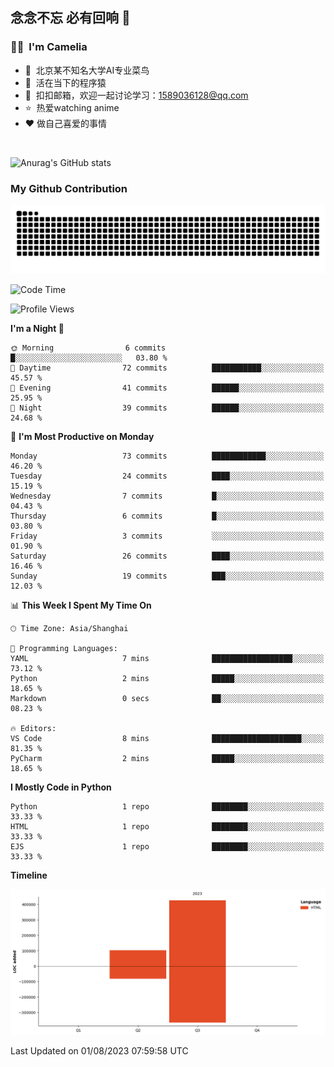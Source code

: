 ## 念念不忘 必有回响  👋
### 👨‍🔧&nbsp;&nbsp;I'm Camelia
- 🏢&nbsp;&nbsp;北京某不知名大学AI专业菜鸟
- 🦍&nbsp;&nbsp;活在当下的程序猿
- 💬&nbsp;&nbsp;扣扣邮箱，欢迎一起讨论学习：1589036128@qq.com
- ⭐️&nbsp;&nbsp;热爱watching anime
- ❤️ 做自己喜爱的事情

<br>

![Anurag's GitHub stats](https://github-readme-stats.vercel.app/api?username=abinzzz&count_private=true&show_icons=true&theme=tokyonight)


### My Github Contribution
![](https://github.com/abinzzz/abinzzz/blob/output/github-contribution-grid-snake.svg)

<!--START_SECTION:waka-->
![Code Time](http://img.shields.io/badge/Code%20Time-10%20mins-blue)

![Profile Views](http://img.shields.io/badge/Profile%20Views-641-blue)

**I'm a Night 🦉** 

```text
🌞 Morning                6 commits           █░░░░░░░░░░░░░░░░░░░░░░░░   03.80 % 
🌆 Daytime                72 commits          ███████████░░░░░░░░░░░░░░   45.57 % 
🌃 Evening                41 commits          ██████░░░░░░░░░░░░░░░░░░░   25.95 % 
🌙 Night                  39 commits          ██████░░░░░░░░░░░░░░░░░░░   24.68 % 
```
📅 **I'm Most Productive on Monday** 

```text
Monday                   73 commits          ████████████░░░░░░░░░░░░░   46.20 % 
Tuesday                  24 commits          ████░░░░░░░░░░░░░░░░░░░░░   15.19 % 
Wednesday                7 commits           █░░░░░░░░░░░░░░░░░░░░░░░░   04.43 % 
Thursday                 6 commits           █░░░░░░░░░░░░░░░░░░░░░░░░   03.80 % 
Friday                   3 commits           ░░░░░░░░░░░░░░░░░░░░░░░░░   01.90 % 
Saturday                 26 commits          ████░░░░░░░░░░░░░░░░░░░░░   16.46 % 
Sunday                   19 commits          ███░░░░░░░░░░░░░░░░░░░░░░   12.03 % 
```


📊 **This Week I Spent My Time On** 

```text
🕑︎ Time Zone: Asia/Shanghai

💬 Programming Languages: 
YAML                     7 mins              ██████████████████░░░░░░░   73.12 % 
Python                   2 mins              █████░░░░░░░░░░░░░░░░░░░░   18.65 % 
Markdown                 0 secs              ██░░░░░░░░░░░░░░░░░░░░░░░   08.23 % 

🔥 Editors: 
VS Code                  8 mins              ████████████████████░░░░░   81.35 % 
PyCharm                  2 mins              █████░░░░░░░░░░░░░░░░░░░░   18.65 % 
```

**I Mostly Code in Python** 

```text
Python                   1 repo              ████████░░░░░░░░░░░░░░░░░   33.33 % 
HTML                     1 repo              ████████░░░░░░░░░░░░░░░░░   33.33 % 
EJS                      1 repo              ████████░░░░░░░░░░░░░░░░░   33.33 % 
```



**Timeline**

![Lines of Code chart](https://raw.githubusercontent.com/abinzzz/abinzzz/main/assets/bar_graph.png)


 Last Updated on 01/08/2023 07:59:58 UTC
<!--END_SECTION:waka-->


